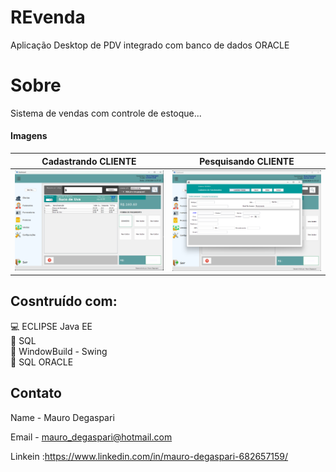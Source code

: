 # REvenda
  Aplicação Desktop de PDV integrado com banco de dados ORACLE
# Sobre
  Sistema de vendas com controle de estoque...
  
  
#### Imagens

Cadastrando CLIENTE | Pesquisando CLIENTE
------------ | -------------
  ![tela1](https://github.com/MauroDegaspari/REvenda/blob/master/PrintsSistema/dashboardRevenda.png) | ![tela2](https://github.com/MauroDegaspari/REvenda/blob/master/PrintsSistema/cadastroRevenda.png)


## Cosntruído com:
:computer: ECLIPSE Java EE <br>
:space_invader: SQL<br>
:bug: WindowBuild - Swing<br>
:bank: SQL ORACLE <br>

## Contato

Name - Mauro Degaspari

Email - mauro_degaspari@hotmail.com

Linkein :https://www.linkedin.com/in/mauro-degaspari-682657159/

